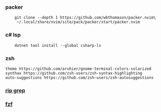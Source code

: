 ### packer
        git clone --depth 1 https://github.com/wbthomason/packer.nvim\
         ~/.local/share/nvim/site/pack/packer/start/packer.nvim 
### c# lsp 
        dotnet tool install --global csharp-ls

### zsh
    theme https://github.com/aruhier/gnome-terminal-colors-solarized
    synthax https://github.com/zsh-users/zsh-syntax-highlighting
    auto-suggestions https://github.com/zsh-users/zsh-autosuggestions

### [rip grep](https://github.com/BurntSushi/ripgrep)

### [fzf](https://github.com/junegunn/fzf)

